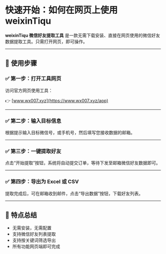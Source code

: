 # 快速开始：如何在网页上使用 weixinTiqu

**weixinTiqu 微信好友提取工具** 是一款无需下载安装、直接在网页使用的微信好友数据提取工具。只需打开网页，即可操作。

---

## 🧭 使用步骤

### ✅ 第一步：打开工具网页

访问官方网页使用工具：

👉 [www.wx007.xyz](https://www.wx007.xyz/app)

---

### ✅ 第二步：输入目标信息

根据提示输入目标微信号，或手机号，然后填写您接收数据的邮箱。

---

### ✅ 第三步：一键提取好友

点击“开始提取”按钮，系统将自动提交订单，等待下发至邮箱微信好友数据即可。

---

### ✅ 第四步：导出为 Excel 或 CSV

提取完成后，可在邮箱收到邮件，点击“导出数据”按钮，下载好友列表。

---

## 🎯 特点总结

- 无需安装，无需配置
- 支持微信好友列表提取
- 支持按关键词筛选导出
- 所有功能网页端即可完成

